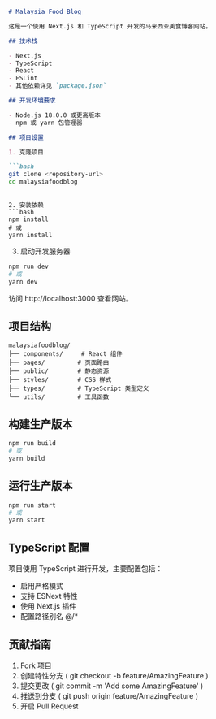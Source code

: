 ```markdown
# Malaysia Food Blog

这是一个使用 Next.js 和 TypeScript 开发的马来西亚美食博客网站。

## 技术栈

- Next.js
- TypeScript
- React
- ESLint
- 其他依赖详见 `package.json`

## 开发环境要求

- Node.js 18.0.0 或更高版本
- npm 或 yarn 包管理器

## 项目设置

1. 克隆项目

```bash
git clone <repository-url>
cd malaysiafoodblog
 ```
```

2. 安装依赖
```bash
npm install
# 或
yarn install
 ```

3. 启动开发服务器
```bash
npm run dev
# 或
yarn dev
 ```

访问 http://localhost:3000 查看网站。

## 项目结构
```plaintext
malaysiafoodblog/
├── components/     # React 组件
├── pages/         # 页面路由
├── public/        # 静态资源
├── styles/        # CSS 样式
├── types/         # TypeScript 类型定义
└── utils/         # 工具函数
 ```

## 构建生产版本
```bash
npm run build
# 或
yarn build
 ```

## 运行生产版本
```bash
npm run start
# 或
yarn start
 ```

## TypeScript 配置
项目使用 TypeScript 进行开发，主要配置包括：

- 启用严格模式
- 支持 ESNext 特性
- 使用 Next.js 插件
- 配置路径别名 @/*
## 贡献指南
1. Fork 项目
2. 创建特性分支 ( git checkout -b feature/AmazingFeature )
3. 提交更改 ( git commit -m 'Add some AmazingFeature' )
4. 推送到分支 ( git push origin feature/AmazingFeature )
5. 开启 Pull Request